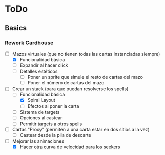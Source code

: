 # ToDo

## Basics

### Rework Cardhouse

- [ ] Mazos virtuales (que no tienen todas las cartas instanciadas siempre)
  - [X] Funcionalidad básica
  - [ ] Expandir al hacer click
  - [ ] Detalles estéticos
    - [ ] Poner un sprite que simule el resto de cartas del mazo
    - [ ] Poner el número de cartas del mazo

- [ ] Crear un stack (para que puedan resolverse los spells)
  - [ ] Funcionalidad básica
    - [x] Spiral Layout
    - [ ] Efectos al poner la carta
  - [ ] Sistema de targets
  - [ ] Opciones al castear
  - [ ] Permitir targets a otros spells

- [ ] Cartas "Proxy" (permiten a una carta estar en dos sitios a la vez)
  - [ ] Castear desde la pila de descarte
  
- [ ] Mejorar las animaciones
  - [x] Hacer otra curva de velocidad para los seekers